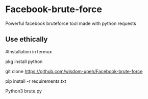 # Facebook-brute-force
Powerful facebook bruteforce tool made with python requests

## Use ethically ##

#Installation in termux

pkg install python

git clone https://github.com/wisdom-upeh/Facebook-brute-force

pip install -r requirements.txt

Python3 brute.py



